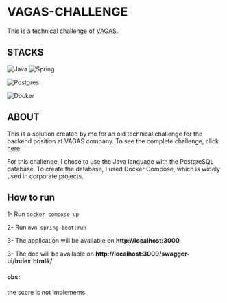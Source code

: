 # VAGAS-CHALLENGE
This is a technical challenge of [VAGAS](https://www.vagas.com.br/).

## STACKS

![Java](https://img.shields.io/badge/java-%23ED8B00.svg?style=for-the-badge&logo=openjdk&logoColor=white)
![Spring](https://img.shields.io/badge/spring-%236DB33F.svg?style=for-the-badge&logo=spring&logoColor=white)

![Postgres](https://img.shields.io/badge/postgres-%23316192.svg?style=for-the-badge&logo=postgresql&logoColor=white)

![Docker](https://img.shields.io/badge/docker-%230db7ed.svg?style=for-the-badge&logo=docker&logoColor=white)

## ABOUT
This is a solution created by me for an old technical challenge for the backend position at VAGAS company. To see the complete challenge, click [here]().

For this challenge, I chose to use the Java language with the PostgreSQL database. To create the database, I used Docker Compose, which is widely used in corporate projects.

## How to run
1- Run ``` docker compose up ```

2- Run ``` mvn spring-boot:run ```

3- The application will be available on **http://localhost:3000**

3- The doc will be available on **http://localhost:3000/swagger-ui/index.html#/**

#### obs:
the score is not implements